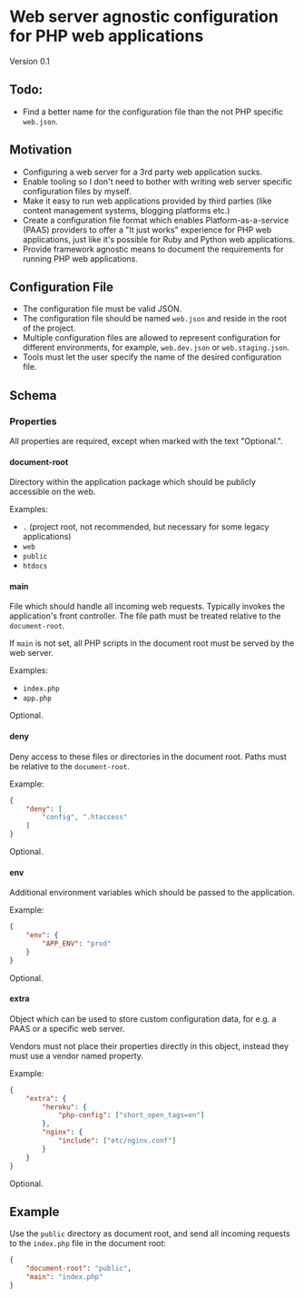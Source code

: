# Web server agnostic configuration for PHP web applications

Version 0.1

## Todo:

* Find a better name for the configuration file than the not PHP specific `web.json`.

## Motivation

* Configuring a web server for a 3rd party web application sucks.
* Enable tooling so I don't need to bother with writing web server specific configuration files by myself.
* Make it easy to run web applications provided by third parties (like content management systems, blogging platforms etc.)
* Create a configuration file format which enables Platform-as-a-service (PAAS) providers to offer a "It just works"
  experience for PHP web applications, just like it's possible for Ruby and Python web applications.
* Provide framework agnostic means to document the requirements for running PHP web applications.

## Configuration File

* The configuration file must be valid JSON.
* The configuration file should be named `web.json` and reside in the root of the project. 
* Multiple configuration files are allowed to represent configuration for different environments, for example, `web.dev.json` or `web.staging.json`.
* Tools must let the user specify the name of the desired configuration file.

## Schema

### Properties

All properties are required, except when marked with the text "Optional.".

#### document-root

Directory within the application package which should be publicly accessible on the web.

Examples:

* `.` (project root, not recommended, but necessary for some legacy applications)
* `web`
* `public`
* `htdocs`

#### main

File which should handle all incoming web requests. Typically invokes the application's front controller. The file
path must be treated relative to the `document-root`. 

If `main` is not set, all PHP scripts in the document root must
be served by the web server.

Examples:

* `index.php`
* `app.php`

Optional.

#### deny

Deny access to these files or directories in the document root. Paths must be relative to the `document-root`.

Example:

```json
{
    "deny": [
        "config", ".htaccess"
    ]
}
```

Optional.

#### env

Additional environment variables which should be passed to the application.

Example:

```json
{
    "env": {
        "APP_ENV": "prod"
    }
}
```

Optional.

#### extra

Object which can be used to store custom configuration data, for e.g. a PAAS or a specific web server.

Vendors must not place their properties directly in this object, instead they must use a vendor named property.

Example:

```json
{
    "extra": {
        "heroku": {
            "php-config": ["short_open_tags=on"]
        },
        "nginx": {
            "include": ["etc/nginx.conf"]
        }
    }
}
```

Optional.

## Example

Use the `public` directory as document root, and send all incoming requests to the `index.php` file in the document root:

```json
{
    "document-root": "public",
    "main": "index.php"
}
```
